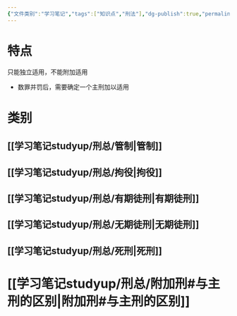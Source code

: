 ```yaml
---
{"文件类别":"学习笔记","tags":["知识点","刑法"],"dg-publish":true,"permalink":"/学习笔记studyup/刑总/主刑/","dgPassFrontmatter":true,"created":"2024-11-12T15:44:51.430+08:00","updated":"2024-11-12T16:56:06.564+08:00"}
---
```


# 特点
只能独立适用，不能附加适用
- 数罪并罚后，需要确定一个主刑加以适用
# 类别
## [[学习笔记studyup/刑总/管制\|管制]]
## [[学习笔记studyup/刑总/拘役\|拘役]]
## [[学习笔记studyup/刑总/有期徒刑\|有期徒刑]]
## [[学习笔记studyup/刑总/无期徒刑\|无期徒刑]]
## [[学习笔记studyup/刑总/死刑\|死刑]]
# [[学习笔记studyup/刑总/附加刑#与主刑的区别\|附加刑#与主刑的区别]]